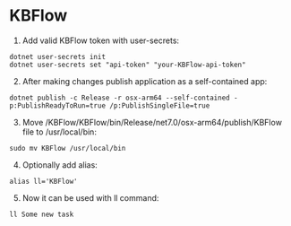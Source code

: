 # KBFlow
1. Add valid KBFlow token with user-secrets:
```
dotnet user-secrets init
dotnet user-secrets set "api-token" "your-KBFlow-api-token"
```

2. After making changes publish application as a self-contained app:
```
dotnet publish -c Release -r osx-arm64 --self-contained -p:PublishReadyToRun=true /p:PublishSingleFile=true
```

3. Move /KBFlow/KBFlow/bin/Release/net7.0/osx-arm64/publish/KBFlow file to /usr/local/bin:
```
sudo mv KBFlow /usr/local/bin
```

4. Optionally add alias:
```
alias ll='KBFlow'
```

5. Now it can be used with ll command:
```
ll Some new task
```
